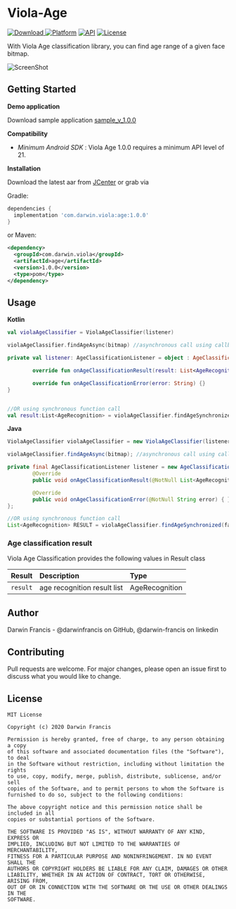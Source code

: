# Viola-Age
[ ![Download](https://api.bintray.com/packages/darwinfrancis/Viola/com.darwin.viola.age/images/download.svg) ](https://bintray.com/darwinfrancis/Viola/com.darwin.viola.age/_latestVersion)
[![Platform](https://img.shields.io/badge/platform-android-green.svg)](http://developer.android.com/index.html)
[![API](https://img.shields.io/badge/API-21+-brightgreen.svg?style=flat)](https://android-arsenal.com/api?level=15)
[![License](https://img.shields.io/badge/License-MIT-blue.svg?style=flat)](https://github.com/darwinfrancis/face-perception/blob/master/LICENSE.txt)


With Viola Age classification library, you can find age range of a given face bitmap.

![ScreenShot](screenshot/screen_viola_1.jpg)

## Getting Started
**Demo application**

Download sample application [sample_v_1.0.0](app-viola-age-demo.apk)

**Compatibility**
 * *Minimum Android SDK* : Viola Age 1.0.0 requires a minimum API level of 21.

**Installation**

Download the latest aar from [JCenter](https://bintray.com/darwinfrancis/Viola/download_file?file_path=com%2Fdarwin%2Fviola%2Fage%2F1.0.0%2Fage-1.0.0.aar) or grab via

Gradle:
```gradle
dependencies {
  implementation 'com.darwin.viola:age:1.0.0'
}
```

or Maven:

```xml
<dependency>
  <groupId>com.darwin.viola</groupId>
  <artifactId>age</artifactId>
  <version>1.0.0</version>
  <type>pom</type>
</dependency>
```


## Usage
**Kotlin**
```kotlin
val violaAgeClassifier = ViolaAgeClassifier(listener)

violaAgeClassifier.findAgeAsync(bitmap) //asynchronous call using callback interface         

private val listener: AgeClassificationListener = object : AgeClassificationListener {

        override fun onAgeClassificationResult(result: List<AgeRecognition>) {}

        override fun onAgeClassificationError(error: String) {}
}


//OR using synchronous function call
val result:List<AgeRecognition> = violaAgeClassifier.findAgeSynchronized(faceBitmap)   //synchronous call   
```


**Java**
```java
ViolaAgeClassifier violaAgeClassifier = new ViolaAgeClassifier(listener);

violaAgeClassifier.findAgeAsync(bitmap); //asynchronous call using callback interface

private final AgeClassificationListener listener = new AgeClassificationListener() {
        @Override
        public void onAgeClassificationResult(@NotNull List<AgeRecognition> result) { }

        @Override
        public void onAgeClassificationError(@NotNull String error) { }
};

//OR using synchronous function call
List<AgeRecognition> RESULT = violaAgeClassifier.findAgeSynchronized(faceBitmap);
```

### Age classification result
Viola Age Classification provides the following values in Result class

| Result | Description | Type |
| :--- | :--- | :--- |
| `result` |  age recognition result list | AgeRecognition |

## Author
Darwin Francis - @darwinfrancis on GitHub, @darwin-francis on linkedin

## Contributing
Pull requests are welcome. For major changes, please open an issue first to discuss what you would like to change.

License
-------

    MIT License

    Copyright (c) 2020 Darwin Francis

    Permission is hereby granted, free of charge, to any person obtaining a copy
    of this software and associated documentation files (the "Software"), to deal
    in the Software without restriction, including without limitation the rights
    to use, copy, modify, merge, publish, distribute, sublicense, and/or sell
    copies of the Software, and to permit persons to whom the Software is
    furnished to do so, subject to the following conditions:

    The above copyright notice and this permission notice shall be included in all
    copies or substantial portions of the Software.
    
    THE SOFTWARE IS PROVIDED "AS IS", WITHOUT WARRANTY OF ANY KIND, EXPRESS OR
    IMPLIED, INCLUDING BUT NOT LIMITED TO THE WARRANTIES OF MERCHANTABILITY,
    FITNESS FOR A PARTICULAR PURPOSE AND NONINFRINGEMENT. IN NO EVENT SHALL THE
    AUTHORS OR COPYRIGHT HOLDERS BE LIABLE FOR ANY CLAIM, DAMAGES OR OTHER
    LIABILITY, WHETHER IN AN ACTION OF CONTRACT, TORT OR OTHERWISE, ARISING FROM,
    OUT OF OR IN CONNECTION WITH THE SOFTWARE OR THE USE OR OTHER DEALINGS IN THE
    SOFTWARE.
